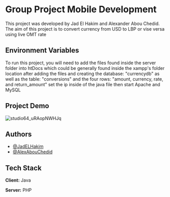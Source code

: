
# Group Project Mobile Development

This project was developed by Jad El Hakim and Alexander Abou Chedid.
The aim of this project is to convert currency from USD to LBP or vise versa using live OMT rate


## Environment Variables

To run this project, you will need to add the files found inside the server folder into htDocs which could be generally found inside the xampp's folder location 
after adding the files and creating the database: "currencydb" as well as the table: "conversions" and the four rows: "amount, currency, rate, and return_amount" set the ip inside of the java file then start Apache and MySQL


## Project Demo

![studio64_uRAopNWHJq](https://user-images.githubusercontent.com/91462076/161405375-a9b9c2d4-c066-4ba6-8818-a62eee468cef.gif)


## Authors

- [@JadELHakim](https://github.com/JadElHakim)
- [@AlexAbouChedid](https://github.com/CodeWithAlexander)


## Tech Stack

**Client:** Java

**Server:** PHP

